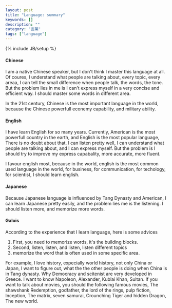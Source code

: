 ```yaml
---
layout: post
title: "Language: summary"
keywords: []
description: ""
category: "言葉"
tags: ["language"]
---
```

{% include JB/setup %}


#### Chinese
I am a native Chinese speaker, but I don't think I master this language at all.
Of coures, I understand what people are talking about, every topic, every areaa,
I can tell the small difference when people talk, the words, the tone. But the
problem lies in me is I can't express myself in a very concise and efficient
way. I should master some words in different area.   

In the 21st century, Chinese is the most important language in the world,
because the Chinese powerfull econemy capability, and military ability.

#### English
I have learn English for so many years. Currently, American is the most
powerfull country in the earth, and English is the most popular language, There
is no doubt about that.
I can listen pretty well, I can understand what people are talking about, and I
can express myself. But the problem is I should try to improve my express
capabality, more accurate, more fluent. 

I favour english most, because in the world, english is the most common used
language in the world, for business, for communication, for techology, for
scientist, I should learn english.


#### Japanese
Because Japanese language is influenced by Tang Dynasty and American, I can
learn Japanese pretty easily, and the problem lies me is the listening. I should
listen more, and memorize more words.


#### Galois
According to the experience that I learn language, here is some advices
1. First, you need to memorize words, it's the building blocks.
2. Second, listen, listen, and listen, listen different topics
3. memorize the word that is often used in some specific area.

For example, I love history, expecially world history, not only China or Japan,
I want to figure out, what the the other people is doing when China is in Tang
dynasty. Why Democracy and scitenist are very developed in Greece. I want to
know Napoleon, Alexander, Kublai Khan, Sultan. If you want to talk about movies,
you should the following famous movies, The shawshank Redemption, godfather, the
lord of the rings, pulp fiction, Inception, The matrix, seven samurai,
Crounching Tiger and hidden Dragon, The new world.


